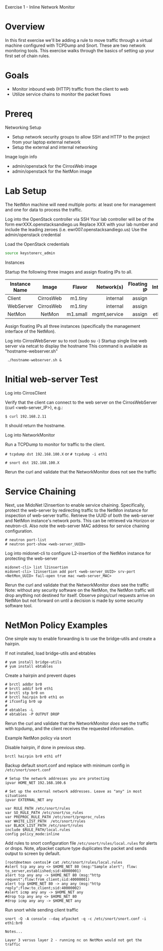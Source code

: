
Exercise 1 - Inline Network Monitor

# Overview

In this first exercise we'll be adding a rule to move traffic through a virtual machine configured with TCPDump and Snort. These are two network monitoring tools. This exercise walks through the basics of setting up your first set of chain rules.

# Goals

  * Monitor inbound web (HTTP) traffic from the client to web
  * Utilize service chains to monitor the packet flows

# Prereq
Networking Setup
  * Setup network security groups to allow SSH and HTTP to the project from your laptop external network
  * Setup the external and internal networking

Image login info

  * admin/openstack for the CirrosWeb image
  * admin/openstack for the NetMon image

# Lab Setup

The NetMon machine will need multiple ports: at least one for management and one for data to process the traffic.

Log into the OpenStack controller via SSH
Your lab controller will be of the form ewrXXX.openstacksandiego.us
Replace XXX with your lab number and include the leading zeroes (i.e. ewr007.openstacksandiego.us)
Use the admin/openstack credential

Load the OpenStack credentials
```bash
source keystonerc_admin
```

Instances

Startup the following three images and assign floating IPs to all.

| Instance Name | Image         | Flavor  | Network(s)      | Floating IP | Interfaces          |
| ------------- |:-------------:| -------:|----------------:|------------:|--------------------:|
| Client        | CirrosWeb     | m1.tiny | internal        |  assign     | eth0                |
| WebServer     | CirrosWeb     | m1.tiny | internal        |  assign     | eth0                |
| NetMon        | NetMon        | m1.small| mgmt,service    |  assign     | eth0, eth1          |

Assign floating IPs all three instances (specifically the management interface of the NetMon).

Log into CirrosWebServer
su to root (sudo su -)
Startup single line web server via netcat to display the hostname
This command is available as "hostname-webserver.sh"

``` ./hostname-webserver.sh &```

# Initial web-server Test

Log into CirrosClient

Verify that the client can connect to the web server on the CirrosWebServer (curl <web-server_IP>), e.g.:

```$ curl 192.168.2.11```

It should return the hostname.


Log into NetworkMonitor 

Run a TCPDump to monitor for traffic to the client.

```# tcpdump dst 192.168.100.X```
or
```# tcpdump -i eth1```

```# snort dst 192.168.100.X```


Rerun the curl and validate that the NetworkMonitor does not see the traffic


# Service Chaining

Next, use MidoNet l2insertion to enable service chaining. Specifically, protect the web-server by redirecting traffic to the NetMon instance for inspection of web-server traffic.
Retrieve the UUID of both the web-server and NetMon instance's network ports. This can be retrieved via Horizon or neutron-cli. Also note the web-server MAC address for service chaining configuration.

```
# neutron port-list
# neutron port-show <web-server_UUID>
```

Log into midonet-cli to configure L2-insertion of the NetMon instance for protecting the web-server
```# midonet-cli
midonet-cli> list l2insertion
midonet-cli> l2insertion add port <web-server_UUID> srv-port <NetMon_UUID> fail-open true mac <web-server_MAC> 
```

Rerun the curl and validate that the NetworkMonitor _does_ see the traffic
Note: without any security software on the NetMon, the NetMon traffic will drop anything not destined for itself. Observe pings/curl requests arrive on NetMon but not forward on until a decision is made by some security software tool. 

#  NetMon Policy Examples

One simple way to enable forwarding is to use the bridge-utils and create a hairpin.

If not installed, load bridge-utils and ebtables
```
# yum install bridge-utils
# yum install ebtables 
```

Create a hairpin and prevent dupes
```
# brctl addbr br0
# brctl addif br0 eth1
# brctl stp br0 on
# brctl hairpin br0 eth1 on
# ifconfig br0 up
#
# ebtables -L
# ebtables -P OUTPUT DROP
```

Rerun the curl and validate that the NetworkMonitor _does_ see the traffic with tcpdump, and the client receives the requested information.

Example NetMon policy via snort

Disable hairpin, if done in previous step.
```
brctl hairpin br0 eth1 off
```
Backup default snort.conf and replace with minimum config in `/etc/snort/snort.conf`
```
# Setup the network addresses you are protecting
ipvar HOME_NET 192.168.100.6

# Set up the external network addresses. Leave as "any" in most situations
ipvar EXTERNAL_NET any

var RULE_PATH /etc/snort/rules
var SO_RULE_PATH /etc/snort/so_rules
var PREPROC_RULE_PATH /etc/snort/preproc_rules
var WHITE_LIST_PATH  /etc/snort/rules
var BLACK_LIST_PATH /etc/snort/rules
include $RULE_PATH/local.rules
config policy_mode:inline
```

Add rules to snort configuration file `/etc/snort/rules/local.rules` for alerts or drops. Note, afpacket capture type duplicates the packet and sends output to screen by default.

```
[root@netmon centos]# cat /etc/snort/rules/local.rules 
#alert tcp any any <> $HOME_NET 80 (msg:"Sample alert"; flow: to_server,established;sid:40000001) 
alert tcp any any -> $HOME_NET 80 (msg:"http request";flow:from_client;sid:40000001)
alert tcp $HOME_NET 80 -> any any (msg:"http reply";flow:to_client;sid:40000002)
#alert icmp any any -> $HOME_NET any
#drop tcp any any <> $HOME_NET 80
#drop icmp any any -> $HOME_NET any
```
Run snort while sending client traffic
```
snort -Q -A console --daq afpacket -q -c /etc/snort/snort.conf -i eth1:br0
```

```
Notes...

Layer 3 versus layer 2 - running nc on NetMon would not get the traffic





